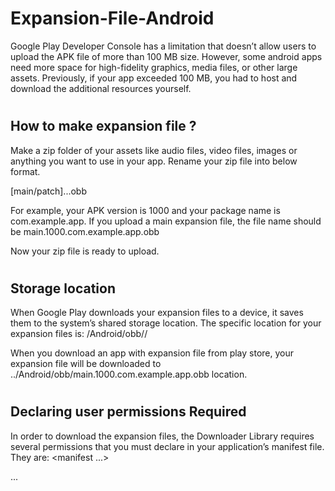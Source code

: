 # Expansion-File-Android

Google Play Developer Console has a limitation that doesn’t allow users to upload the APK file of more than 100 MB size. However, some android apps need more space for high-fidelity graphics, media files, or other large assets. Previously, if your app exceeded 100 MB, you had to host and download the additional resources yourself.
#
## How to make expansion file ?
Make a zip folder of your assets like audio files, video files, images or anything you want to use in your app. Rename your zip file into below format.

[main/patch].<expansion-version>.<package-name>.obb

For example, your APK version is 1000 and your package name is com.example.app. If you upload a main expansion file, the file name should be main.1000.com.example.app.obb

Now your zip file is ready to upload.
#
## Storage location
When Google Play downloads your expansion files to a device, it saves them to the system’s shared storage location. The specific location for your expansion files is: <shared-storage>/Android/obb/<package-name>/

 When you download an app with expansion file from play store, your expansion file will be downloaded to ../Android/obb/main.1000.com.example.app.obb location.
 #
 ## Declaring user permissions Required
In order to download the expansion files, the Downloader Library requires several permissions that you must declare in your application’s manifest file. They are:
<manifest ...>
   <!-- Required to access Google Play Licensing -->
   <uses-permission android:name="com.android.vending.CHECK_LICENSE" />
    <!-- Required to download files from Google Play -->
   <uses-permission android:name="android.permission.INTERNET" />
    <!-- Required to keep CPU alive while downloading files
       (NOT to keep screen awake) -->
   <uses-permission android:name="android.permission.WAKE_LOCK" />
    <!-- Required to poll the state of the network connection
       and respond to changes -->
   <uses-permission
       android:name="android.permission.ACCESS_NETWORK_STATE" />
    <!-- Required to check whether Wi-Fi is enabled -->
   <uses-permission android:name="android.permission.ACCESS_WIFI_STATE"/>
    <!-- Required to read and write the expansion files on shared storage -->
   <uses-permission
       android:name="android.permission.WRITE_EXTERNAL_STORAGE" />
   ...
</manifest>
